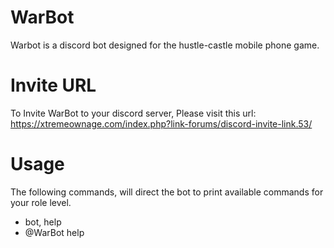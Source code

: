 # WarBot
Warbot is a discord bot designed for the hustle-castle mobile phone game.

# Invite URL
To Invite WarBot to your discord server, Please visit this url:
https://xtremeownage.com/index.php?link-forums/discord-invite-link.53/

# Usage

The following commands, will direct the bot to print available commands for your role level.
* bot, help
* @WarBot help
